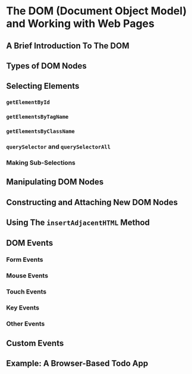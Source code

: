# The DOM (Document Object Model) and Working with Web Pages

## A Brief Introduction To The DOM

## Types of DOM Nodes

## Selecting Elements

### `getElementById`

### `getElementsByTagName`

### `getElementsByClassName`

### `querySelector` and `querySelectorAll`

### Making Sub-Selections

## Manipulating DOM Nodes

## Constructing and Attaching New DOM Nodes

## Using The `insertAdjacentHTML` Method

## DOM Events

### Form Events

### Mouse Events

### Touch Events

### Key Events

### Other Events

## Custom Events

## Example: A Browser-Based Todo App

<!-- Use LocalStorage for data -->
